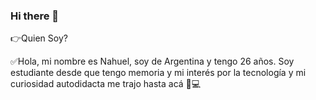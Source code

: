 ### Hi there 👋

<!--
**Nicrus27/Nicrus27** is a ✨ _special_ ✨ repository because its `README.md` (this file) appears on your GitHub profile.

Here are some ideas to get you started:

- 🔭 I’m currently working on ...
- 🌱 I’m currently learning ...
- 👯 I’m looking to collaborate on ...
- 🤔 I’m looking for help with ...
- 💬 Ask me about ...
- 📫 How to reach me: ...
- 😄 Pronouns: ...
- ⚡ Fun fact: ...
-->
👉Quien Soy? 

 ✅Hola, mi nombre es Nahuel, soy de Argentina y tengo 26 años. Soy estudiante desde que tengo memoria y mi interés por la tecnología y mi curiosidad autodidacta me trajo hasta acá 💓💻 

